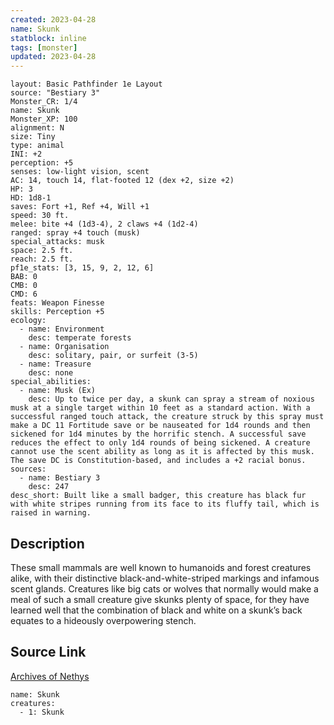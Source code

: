```yaml
---
created: 2023-04-28
name: Skunk
statblock: inline
tags: [monster]
updated: 2023-04-28
---
```

```statblock
layout: Basic Pathfinder 1e Layout
source: "Bestiary 3"
Monster_CR: 1/4
name: Skunk
Monster_XP: 100
alignment: N
size: Tiny
type: animal
INI: +2
perception: +5
senses: low-light vision, scent
AC: 14, touch 14, flat-footed 12 (dex +2, size +2)
HP: 3
HD: 1d8-1
saves: Fort +1, Ref +4, Will +1
speed: 30 ft.
melee: bite +4 (1d3-4), 2 claws +4 (1d2-4)
ranged: spray +4 touch (musk)
special_attacks: musk
space: 2.5 ft.
reach: 2.5 ft.
pf1e_stats: [3, 15, 9, 2, 12, 6]
BAB: 0
CMB: 0
CMD: 6
feats: Weapon Finesse
skills: Perception +5
ecology:
  - name: Environment
    desc: temperate forests
  - name: Organisation
    desc: solitary, pair, or surfeit (3-5)
  - name: Treasure
    desc: none
special_abilities:
  - name: Musk (Ex)
    desc: Up to twice per day, a skunk can spray a stream of noxious musk at a single target within 10 feet as a standard action. With a successful ranged touch attack, the creature struck by this spray must make a DC 11 Fortitude save or be nauseated for 1d4 rounds and then sickened for 1d4 minutes by the horrific stench. A successful save reduces the effect to only 1d4 rounds of being sickened. A creature cannot use the scent ability as long as it is affected by this musk. The save DC is Constitution-based, and includes a +2 racial bonus.
sources:
  - name: Bestiary 3
    desc: 247
desc_short: Built like a small badger, this creature has black fur with white stripes running from its face to its fluffy tail, which is raised in warning.
```
## Description
These small mammals are well known to humanoids and forest creatures alike, with their distinctive black-and-white-striped markings and infamous scent glands. Creatures like big cats or wolves that normally would make a meal of such a small creature give skunks plenty of space, for they have learned well that the combination of black and white on a skunk’s back equates to a hideously overpowering stench.
## Source Link
[Archives of Nethys](https://aonprd.com/MonsterDisplay.aspx?ItemName=Skunk)
```encounter-table
name: Skunk
creatures:
  - 1: Skunk
```
